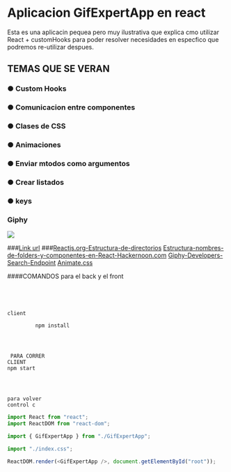 # Aplicacion GifExpertApp en react

Esta es una aplicacin pequea pero muy ilustrativa que explica cmo utilizar React + customHooks para poder resolver necesidades en especfico que podremos re-utilizar despues.

## TEMAS QUE SE VERAN

### ● Custom Hooks

### ● Comunicacion entre componentes

### ● Clases de CSS

### ● Animaciones

### ● Enviar mtodos como argumentos

### ● Crear listados

### ● keys

### Giphy

![](https://res.cloudinary.com/dv6nijgvd/image/upload/v1713318611/nodeANDreact/qk1jz4e8zwp6vi1wy11a.png)

###[Link url](https://gif-expert-react.vercel.app/) 
###[Reactjs.org-Estructura-de-directorios](https://es.reactjs.org/docs/faq-structure.html)
[Estructura-nombres-de-folders-y-componentes-en-React-Hackernoon.com](https://hackernoon.com/structuring-projects-and-naming-components-in-react-1261b6e18d76)
[Giphy-Developers-Search-Endpoint](https://developers.giphy.com/docs/api/endpoint#search)
[Animate.css](https://animate.style/)

####COMANDOS para el back y el front

```




client

         npm install




 PARA CORRER
CLIENT
npm start




para volver
control c
```

```javascript
import React from "react";
import ReactDOM from "react-dom";

import { GifExpertApp } from "./GifExpertApp";

import "./index.css";

ReactDOM.render(<GifExpertApp />, document.getElementById("root"));
```
